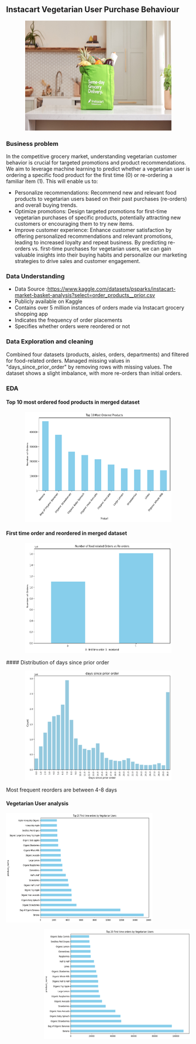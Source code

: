 ## Instacart Vegetarian User Purchase Behaviour
<p align="center">
  <img src="https://github.com/musairshad/Instacart-user-analysis/blob/main/Images/VegNews.jpeg?raw=true" width="400" height="300" alt="Description of Image">
</p>




### Business problem
In the competitive grocery market, understanding vegetarian customer behavior is crucial for targeted promotions and product recommendations. We aim to leverage machine learning to predict whether a vegetarian user is ordering a specific food product for the first time (0) or re-ordering a familiar item (1).
This will enable us to:
- Personalize recommendations: Recommend new and relevant food products to vegetarian users based on their past purchases (re-orders) and overall buying trends.
- Optimize promotions: Design targeted promotions for first-time vegetarian purchases of specific products, potentially attracting new customers or encouraging them to try new items.
- Improve customer experience: Enhance customer satisfaction by offering personalized recommendations and relevant promotions, leading to increased loyalty and repeat business.
By predicting re-orders vs. first-time purchases for vegetarian users, we can gain valuable insights into their buying habits and personalize our marketing strategies to drive sales and customer engagement.

### Data Understanding

- Data Source :https://www.kaggle.com/datasets/psparks/instacart-market-basket-analysis?select=order_products__prior.csv 
  
- Publicly available on Kaggle
- Contains over 5 million instances of orders made via Instacart grocery shopping app
- Indicates the frequency of order placements
- Specifies whether orders were reordered or not
### Data Exploration and cleaning
Combined four datasets (products, aisles, orders, departments) and filtered for food-related orders. Managed missing values in "days_since_prior_order" by removing rows with missing values. The dataset shows a slight imbalance, with more re-orders than initial orders.

### EDA
#### Top 10 most ordered food products in merged dataset
<p align="center">
  <img src="https://github.com/musairshad/Instacart-user-analysis/blob/main/Images/Top%2010%20food%20products.png?raw=true" width="400" height="300" alt="Description of Image">
</p>

#### First time order and reordered in merged dataset
<p align="center">
  <img src="https://github.com/musairshad/Instacart-user-analysis/blob/main/Images/number%20of%20food%20related%20orders%20and%20reorders.png?raw=true" width="400" height="300" alt="Description of Image">
</p>
#### Distribution of days since prior order

<p align="center">
  <img src="https://github.com/musairshad/Instacart-user-analysis/blob/main/Images/days%20since%20prior%20order.png?raw=true" width="400" height="300" alt="Description of Image">
</p>

Most frequent reorders are between 4-8 days

#### Vegetarian User analysis
<p align="left">
  <img src="https://github.com/musairshad/Instacart-user-analysis/blob/main/Images/top%2020%20first%20time%20orders.png?raw=true" width="400" height="300" alt="Description of Image">
</p>
<p align="right">
  <img src="https://github.com/musairshad/Instacart-user-analysis/blob/main/Images/top%20first%2020%20items%20for%20first%20time%20order.png?raw=true" width="400" height="300" alt="Description of Image">
</p>

